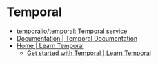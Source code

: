 # Temporal

* [temporalio/temporal: Temporal service](https://github.com/temporalio/temporal)
* [Documentation | Temporal Documentation](https://docs.temporal.io/)
* [Home | Learn Temporal](https://learn.temporal.io/)
  * [Get started with Temporal | Learn Temporal](https://learn.temporal.io/getting_started/)
